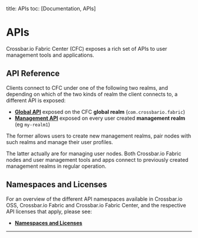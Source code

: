 title: APIs
toc: [Documentation, APIs]

# APIs

Crossbar.io Fabric Center (CFC) exposes a rich set of APIs to user management tools and applications.

## API Reference

Clients connect to CFC under one of the following two realms, and depending on which of the two kinds of realm the client connects to, a different API is exposed:

* **[Global API](Global-API.md)** exposed on the CFC **global realm** (`com.crossbario.fabric`)
* **[Management API](Management-API.md)** exposed on every user created **management realm** (eg `my-realm1`)

The former allows users to create new management realms, pair nodes with such realms and manage their user profiles.

The latter actually are for managing user nodes. Both Crossbar.io Fabric nodes and user management tools and apps connect to previously created management realms in regular operation.

## Namespaces and Licenses

For an overview of the different API namespaces available in Crossbar.io OSS, Crossbar.io Fabric and Crossbar.io Fabric Center, and the respective API licenses that apply, please see:

* **[Namespaces and Licenses](Namespaces-and-Licenses.md)**

---
